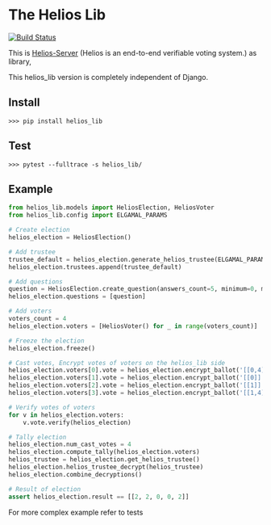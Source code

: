The Helios Lib
===============


[![Build Status](https://travis-ci.org/anarvote/helios_lib.svg?branch=master)](https://travis-ci.org/anarvote/helios_lib)


This is [Helios-Server](https://github.com/benadida/helios-server) (Helios is an end-to-end verifiable voting system.) as library,

This helios_lib version is completely independent of Django.


Install
-------

    >>> pip install helios_lib


Test
----

    >>> pytest --fulltrace -s helios_lib/


Example
-------

```python
from helios_lib.models import HeliosElection, HeliosVoter
from helios_lib.config import ELGAMAL_PARAMS

# Create election
helios_election = HeliosElection()

# Add trustee
trustee_default = helios_election.generate_helios_trustee(ELGAMAL_PARAMS)
helios_election.trustees.append(trustee_default)

# Add questions
question = HeliosElection.create_question(answers_count=5, minimum=0, maximum=2, result_type='relative')
helios_election.questions = [question]

# Add voters
voters_count = 4
helios_election.voters = [HeliosVoter() for _ in range(voters_count)]

# Freeze the election
helios_election.freeze()

# Cast votes, Encrypt votes of voters on the helios_lib side
helios_election.voters[0].vote = helios_election.encrypt_ballot('[[0,4]]')
helios_election.voters[1].vote = helios_election.encrypt_ballot('[[0]]')
helios_election.voters[2].vote = helios_election.encrypt_ballot('[[1]]')
helios_election.voters[3].vote = helios_election.encrypt_ballot('[[1,4]]')

# Verify votes of voters
for v in helios_election.voters:
    v.vote.verify(helios_election)

# Tally election
helios_election.num_cast_votes = 4
helios_election.compute_tally(helios_election.voters)
helios_trustee = helios_election.get_helios_trustee()
helios_election.helios_trustee_decrypt(helios_trustee)
helios_election.combine_decryptions()

# Result of election
assert helios_election.result == [[2, 2, 0, 0, 2]]

```



For more complex example refer to tests